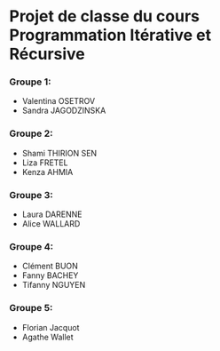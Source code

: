 # Projet de classe du cours Programmation Itérative et Récursive

### Groupe 1:
- Valentina OSETROV
- Sandra JAGODZINSKA

### Groupe 2:
- Shami THIRION SEN 
- Liza FRETEL
- Kenza AHMIA

### Groupe 3:
- Laura DARENNE
- Alice WALLARD

### Groupe 4:
- Clément BUON
- Fanny BACHEY
- Tifanny NGUYEN

### Groupe 5:
- Florian Jacquot
- Agathe Wallet
